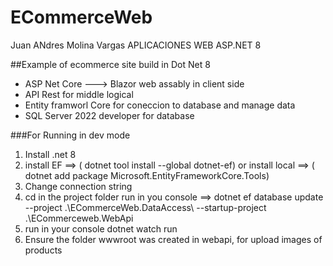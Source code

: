 # ECommerceWeb
Juan ANdres Molina Vargas
APLICACIONES WEB ASP.NET 8

##Example of ecommerce site build in Dot Net 8

- ASP Net Core ---> Blazor web assably in client side
- API Rest for middle logical
- Entity framworl Core for coneccion to database and manage data
- SQL Server 2022 developer for database

###For Running in dev mode

1. Install .net 8
2.  install EF ==> ( dotnet tool install --global dotnet-ef)  or install local ==> ( dotnet add package Microsoft.EntityFrameworkCore.Tools) 
3. Change connection string 
4. cd in the project folder run in you console ==> dotnet ef database update --project .\ECommerceWeb.DataAccess\ --startup-project .\ECommerceweb.WebApi
5. run in your console dotnet watch run
6. Ensure the folder wwwroot was created in  webapi, for upload images of products 
